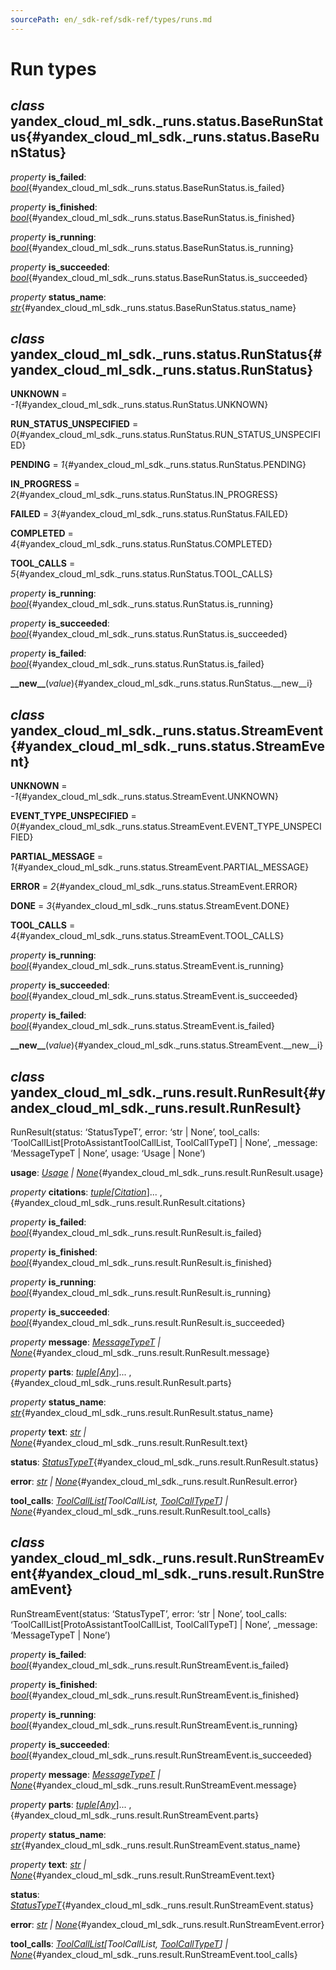 ```yaml
---
sourcePath: en/_sdk-ref/sdk-ref/types/runs.md
---
```

# Run types

## *class* yandex\_cloud\_ml\_sdk.\_runs.status.**BaseRunStatus**{#yandex_cloud_ml_sdk._runs.status.BaseRunStatus}

*property* **is\_failed**\: *[bool](https://docs.python.org/3/library/functions.html#bool)*{#yandex_cloud_ml_sdk._runs.status.BaseRunStatus.is_failed}

*property* **is\_finished**\: *[bool](https://docs.python.org/3/library/functions.html#bool)*{#yandex_cloud_ml_sdk._runs.status.BaseRunStatus.is_finished}

*property* **is\_running**\: *[bool](https://docs.python.org/3/library/functions.html#bool)*{#yandex_cloud_ml_sdk._runs.status.BaseRunStatus.is_running}

*property* **is\_succeeded**\: *[bool](https://docs.python.org/3/library/functions.html#bool)*{#yandex_cloud_ml_sdk._runs.status.BaseRunStatus.is_succeeded}

*property* **status\_name**\: *[str](https://docs.python.org/3/library/stdtypes.html#str)*{#yandex_cloud_ml_sdk._runs.status.BaseRunStatus.status_name}

## *class* yandex\_cloud\_ml\_sdk.\_runs.status.**RunStatus**{#yandex_cloud_ml_sdk._runs.status.RunStatus}

**UNKNOWN** = *-1*{#yandex_cloud_ml_sdk._runs.status.RunStatus.UNKNOWN}

**RUN\_STATUS\_UNSPECIFIED** = *0*{#yandex_cloud_ml_sdk._runs.status.RunStatus.RUN_STATUS_UNSPECIFIED}

**PENDING** = *1*{#yandex_cloud_ml_sdk._runs.status.RunStatus.PENDING}

**IN\_PROGRESS** = *2*{#yandex_cloud_ml_sdk._runs.status.RunStatus.IN_PROGRESS}

**FAILED** = *3*{#yandex_cloud_ml_sdk._runs.status.RunStatus.FAILED}

**COMPLETED** = *4*{#yandex_cloud_ml_sdk._runs.status.RunStatus.COMPLETED}

**TOOL\_CALLS** = *5*{#yandex_cloud_ml_sdk._runs.status.RunStatus.TOOL_CALLS}

*property* **is\_running**\: *[bool](https://docs.python.org/3/library/functions.html#bool)*{#yandex_cloud_ml_sdk._runs.status.RunStatus.is_running}

*property* **is\_succeeded**\: *[bool](https://docs.python.org/3/library/functions.html#bool)*{#yandex_cloud_ml_sdk._runs.status.RunStatus.is_succeeded}

*property* **is\_failed**\: *[bool](https://docs.python.org/3/library/functions.html#bool)*{#yandex_cloud_ml_sdk._runs.status.RunStatus.is_failed}

**\_\_new\_\_**(*value*){#yandex_cloud_ml_sdk._runs.status.RunStatus.__new__i}

## *class* yandex\_cloud\_ml\_sdk.\_runs.status.**StreamEvent**{#yandex_cloud_ml_sdk._runs.status.StreamEvent}

**UNKNOWN** = *-1*{#yandex_cloud_ml_sdk._runs.status.StreamEvent.UNKNOWN}

**EVENT\_TYPE\_UNSPECIFIED** = *0*{#yandex_cloud_ml_sdk._runs.status.StreamEvent.EVENT_TYPE_UNSPECIFIED}

**PARTIAL\_MESSAGE** = *1*{#yandex_cloud_ml_sdk._runs.status.StreamEvent.PARTIAL_MESSAGE}

**ERROR** = *2*{#yandex_cloud_ml_sdk._runs.status.StreamEvent.ERROR}

**DONE** = *3*{#yandex_cloud_ml_sdk._runs.status.StreamEvent.DONE}

**TOOL\_CALLS** = *4*{#yandex_cloud_ml_sdk._runs.status.StreamEvent.TOOL_CALLS}

*property* **is\_running**\: *[bool](https://docs.python.org/3/library/functions.html#bool)*{#yandex_cloud_ml_sdk._runs.status.StreamEvent.is_running}

*property* **is\_succeeded**\: *[bool](https://docs.python.org/3/library/functions.html#bool)*{#yandex_cloud_ml_sdk._runs.status.StreamEvent.is_succeeded}

*property* **is\_failed**\: *[bool](https://docs.python.org/3/library/functions.html#bool)*{#yandex_cloud_ml_sdk._runs.status.StreamEvent.is_failed}

**\_\_new\_\_**(*value*){#yandex_cloud_ml_sdk._runs.status.StreamEvent.__new__i}

## *class* yandex\_cloud\_ml\_sdk.\_runs.result.**RunResult**{#yandex_cloud_ml_sdk._runs.result.RunResult}

RunResult(status: ‘StatusTypeT’, error: ‘str | None’, tool\_calls: ‘ToolCallList[ProtoAssistantToolCallList, ToolCallTypeT] | None’, \_message: ‘MessageTypeT | None’, usage: ‘Usage | None’)

**usage**\: *[Usage](model_results.md#yandex_cloud_ml_sdk._models.completions.result.Usage) | [None](https://docs.python.org/3/library/constants.html#None)*{#yandex_cloud_ml_sdk._runs.result.RunResult.usage}

*property* **citations**\: *[tuple](https://docs.python.org/3/library/stdtypes.html#tuple)[[Citation](message.md#yandex_cloud_ml_sdk._messages.citations.Citation)*]... ,{#yandex_cloud_ml_sdk._runs.result.RunResult.citations}

*property* **is\_failed**\: *[bool](https://docs.python.org/3/library/functions.html#bool)*{#yandex_cloud_ml_sdk._runs.result.RunResult.is_failed}

*property* **is\_finished**\: *[bool](https://docs.python.org/3/library/functions.html#bool)*{#yandex_cloud_ml_sdk._runs.result.RunResult.is_finished}

*property* **is\_running**\: *[bool](https://docs.python.org/3/library/functions.html#bool)*{#yandex_cloud_ml_sdk._runs.result.RunResult.is_running}

*property* **is\_succeeded**\: *[bool](https://docs.python.org/3/library/functions.html#bool)*{#yandex_cloud_ml_sdk._runs.result.RunResult.is_succeeded}

*property* **message**\: *[MessageTypeT](other.md#yandex_cloud_ml_sdk._runs.result.MessageTypeT) | [None](https://docs.python.org/3/library/constants.html#None)*{#yandex_cloud_ml_sdk._runs.result.RunResult.message}

*property* **parts**\: *[tuple](https://docs.python.org/3/library/stdtypes.html#tuple)[[Any](https://docs.python.org/3/library/typing.html#typing.Any)*]... ,{#yandex_cloud_ml_sdk._runs.result.RunResult.parts}

*property* **status\_name**\: *[str](https://docs.python.org/3/library/stdtypes.html#str)*{#yandex_cloud_ml_sdk._runs.result.RunResult.status_name}

*property* **text**\: *[str](https://docs.python.org/3/library/stdtypes.html#str) | [None](https://docs.python.org/3/library/constants.html#None)*{#yandex_cloud_ml_sdk._runs.result.RunResult.text}

**status**\: *[StatusTypeT](other.md#yandex_cloud_ml_sdk._runs.result.StatusTypeT)*{#yandex_cloud_ml_sdk._runs.result.RunResult.status}

**error**\: *[str](https://docs.python.org/3/library/stdtypes.html#str) | [None](https://docs.python.org/3/library/constants.html#None)*{#yandex_cloud_ml_sdk._runs.result.RunResult.error}

**tool\_calls**\: *[ToolCallList](../internals/bases.md#yandex_cloud_ml_sdk._tools.tool_call_list.ToolCallList)[ToolCallList, [ToolCallTypeT](other.md#yandex_cloud_ml_sdk._tools.tool_call.ToolCallTypeT)] | [None](https://docs.python.org/3/library/constants.html#None)*{#yandex_cloud_ml_sdk._runs.result.RunResult.tool_calls}

## *class* yandex\_cloud\_ml\_sdk.\_runs.result.**RunStreamEvent**{#yandex_cloud_ml_sdk._runs.result.RunStreamEvent}

RunStreamEvent(status: ‘StatusTypeT’, error: ‘str | None’, tool\_calls: ‘ToolCallList[ProtoAssistantToolCallList, ToolCallTypeT] | None’, \_message: ‘MessageTypeT | None’)

*property* **is\_failed**\: *[bool](https://docs.python.org/3/library/functions.html#bool)*{#yandex_cloud_ml_sdk._runs.result.RunStreamEvent.is_failed}

*property* **is\_finished**\: *[bool](https://docs.python.org/3/library/functions.html#bool)*{#yandex_cloud_ml_sdk._runs.result.RunStreamEvent.is_finished}

*property* **is\_running**\: *[bool](https://docs.python.org/3/library/functions.html#bool)*{#yandex_cloud_ml_sdk._runs.result.RunStreamEvent.is_running}

*property* **is\_succeeded**\: *[bool](https://docs.python.org/3/library/functions.html#bool)*{#yandex_cloud_ml_sdk._runs.result.RunStreamEvent.is_succeeded}

*property* **message**\: *[MessageTypeT](other.md#yandex_cloud_ml_sdk._runs.result.MessageTypeT) | [None](https://docs.python.org/3/library/constants.html#None)*{#yandex_cloud_ml_sdk._runs.result.RunStreamEvent.message}

*property* **parts**\: *[tuple](https://docs.python.org/3/library/stdtypes.html#tuple)[[Any](https://docs.python.org/3/library/typing.html#typing.Any)*]... ,{#yandex_cloud_ml_sdk._runs.result.RunStreamEvent.parts}

*property* **status\_name**\: *[str](https://docs.python.org/3/library/stdtypes.html#str)*{#yandex_cloud_ml_sdk._runs.result.RunStreamEvent.status_name}

*property* **text**\: *[str](https://docs.python.org/3/library/stdtypes.html#str) | [None](https://docs.python.org/3/library/constants.html#None)*{#yandex_cloud_ml_sdk._runs.result.RunStreamEvent.text}

**status**\: *[StatusTypeT](other.md#yandex_cloud_ml_sdk._runs.result.StatusTypeT)*{#yandex_cloud_ml_sdk._runs.result.RunStreamEvent.status}

**error**\: *[str](https://docs.python.org/3/library/stdtypes.html#str) | [None](https://docs.python.org/3/library/constants.html#None)*{#yandex_cloud_ml_sdk._runs.result.RunStreamEvent.error}

**tool\_calls**\: *[ToolCallList](../internals/bases.md#yandex_cloud_ml_sdk._tools.tool_call_list.ToolCallList)[ToolCallList, [ToolCallTypeT](other.md#yandex_cloud_ml_sdk._tools.tool_call.ToolCallTypeT)] | [None](https://docs.python.org/3/library/constants.html#None)*{#yandex_cloud_ml_sdk._runs.result.RunStreamEvent.tool_calls}